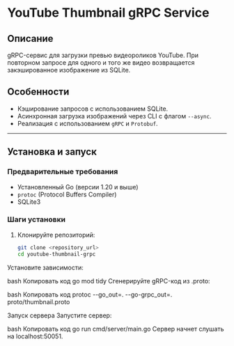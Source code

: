 # YouTube Thumbnail gRPC Service

## Описание
gRPC-сервис для загрузки превью видеороликов YouTube. При повторном запросе для одного и того же видео возвращается закэшированное изображение из SQLite.

## Особенности
- Кэширование запросов с использованием SQLite.
- Асинхронная загрузка изображений через CLI с флагом `--async`.
- Реализация с использованием `gRPC` и `Protobuf`.

---

## Установка и запуск

### Предварительные требования
- Установленный Go (версии 1.20 и выше)
- `protoc` (Protocol Buffers Compiler)
- SQLite3

### Шаги установки
1. Клонируйте репозиторий:
   ```bash
   git clone <repository_url>
   cd youtube-thumbnail-grpc
Установите зависимости:

bash
Копировать код
go mod tidy
Сгенерируйте gRPC-код из .proto:

bash
Копировать код
protoc --go_out=. --go-grpc_out=. proto/thumbnail.proto

Запуск сервера
Запустите сервер:

bash
Копировать код
go run cmd/server/main.go
Сервер начнет слушать на localhost:50051.

